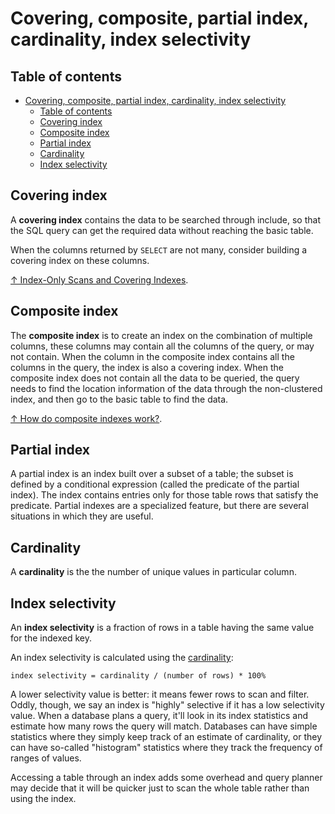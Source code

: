 # Covering, composite, partial index, cardinality, index selectivity

## Table of contents

- [Covering, composite, partial index, cardinality, index selectivity](#covering-composite-partial-index-cardinality-index-selectivity)
  - [Table of contents](#table-of-contents)
  - [Covering index](#covering-index)
  - [Composite index](#composite-index)
  - [Partial index](#partial-index)
  - [Cardinality](#cardinality)
  - [Index selectivity](#index-selectivity)

## Covering index

A **covering index** contains the data to be searched through include, so that the SQL query can get the required data without reaching the basic table.

When the columns returned by `SELECT` are not many, consider building a covering index on these columns.

[↑ Index-Only Scans and Covering Indexes](https://www.postgresql.org/docs/current/indexes-index-only-scans.html).

## Composite index

The **composite index** is to create an index on the combination of multiple columns, these columns may contain all the columns of the query, or may not contain. When the column in the composite index contains all the columns in the query, the index is also a covering index. When the composite index does not contain all the data to be queried, the query needs to find the location information of the data through the non-clustered index, and then go to the basic table to find the data.

[↑ How do composite indexes work?](https://stackoverflow.com/questions/795031/how-do-composite-indexes-work).

## Partial index

A partial index is an index built over a subset of a table; the subset is defined by a conditional expression (called the predicate of the partial index). The index contains entries only for those table rows that satisfy the predicate. Partial indexes are a specialized feature, but there are several situations in which they are useful.

## Cardinality

A **cardinality** is the the number of unique values in particular column.

## Index selectivity

An **index selectivity** is a fraction of rows in a table having the same value for the indexed key.

An index selectivity is calculated using the [cardinality](#database-cardinality):

```text
index selectivity = cardinality / (number of rows) * 100%
```

A lower selectivity value is better: it means fewer rows to scan and filter. Oddly, though, we say an index is "highly" selective if it has a low selectivity value.  When a database plans a query, it'll look in its index statistics and estimate how many rows the query will match. Databases can have simple statistics where they simply keep track of an estimate of cardinality, or they can have so-called "histogram" statistics where they track the frequency of ranges of values.

Accessing a table through an index adds some overhead and query planner may decide that it will be quicker just to scan the whole table rather than using the index.
